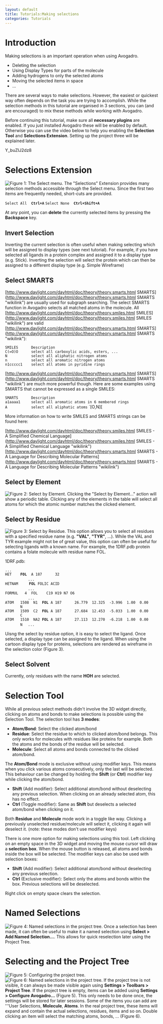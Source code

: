 ```yaml
---
layout: default
title: Tutorials:Making selections
categories: Tutorials
---
```




Introduction
============

Making selections is an important operation when using Avogadro.

-   Deleting the selection
-   Using Display Types for parts of the molecule
-   Adding hydrogens to only the selected atoms
-   Moving the selected items in space
-   ...

There are several ways to make selections. However, the easiest or quickest way often depends on the task you are trying to accomplish. While the selection methods in this tutorial are organised in 3 sections, you can (and are encouraged) to mix these methods while working with Avogadro.

Before continuing this tutorial, make sure all **necessary plugins** are enabled. If you just installed Avogadro these will be enabled by default. Otherwise you can use the video below to help you enabling the **Selection Tool** and **Selections Extension**. Setting up the project three will be explained later.

<videoflash>Y\_buZIJ2dz8</videoflash>

Selections Extension
====================

![Figure 1: The Select menu.](tut_select_menu.png "fig:Figure 1: The Select menu.") The "Selections" Extension provides many selection methods accessible through the Select menu. Since the first two items are frequently needed, short-cuts are provided.

`Select All  `**`Ctrl+A`**
`Select None  `**`Ctrl+Shift+A`**

At any point, you can **delete** the currently selected items by pressing the **Backspace** key.

Invert Selection
----------------

Inverting the current selection is often useful when making selecting which will be assigned to display types (see next tutorial). For example, if you have selected all ligands in a protein complex and assigned it to a display type (e.g. Stick). Inverting the selection will select the protein which can then be assigned to a different display type (e.g. Simple Wireframe)

Select SMARTS
-------------

[http://www.daylight.com/dayhtml/doc/theory/theory.smarts.html SMARTS](http://www.daylight.com/dayhtml/doc/theory/theory.smarts.html SMARTS "wikilink") are usually used for subgraph searching. The select SMARTS function in Avogadro selects all matched atoms in the molecule. All [http://www.daylight.com/dayhtml/doc/theory/theory.smiles.html SMILES](http://www.daylight.com/dayhtml/doc/theory/theory.smiles.html SMILES "wikilink") are valid [http://www.daylight.com/dayhtml/doc/theory/theory.smarts.html SMARTS](http://www.daylight.com/dayhtml/doc/theory/theory.smarts.html SMARTS "wikilink"):

`SMILES      Description`
`C(=O)O      select all carboxylic acids, esters, ...`
`N           select all aliphatic nitrogen atoms`
`n           select all aromatic nitrogen atoms`
`n1ccccc1    select all atoms in pyridine rings`

[http://www.daylight.com/dayhtml/doc/theory/theory.smarts.html SMARTS](http://www.daylight.com/dayhtml/doc/theory/theory.smarts.html SMARTS "wikilink") are much more powerful though. Here are some examples using SMARTS that cannot be expressed as a single SMILES:

`SMARTS      Description`
`a1aaaa1     select all aromatic atoms in 6 membered rings`
`A           select all aliphatic atoms`
`[O,N][

More information on how to write SMILES and SMARTS strings can be found here:

[http://www.daylight.com/dayhtml/doc/theory/theory.smiles.html SMILES - A Simplified Chemical Language](http://www.daylight.com/dayhtml/doc/theory/theory.smiles.html SMILES - A Simplified Chemical Language "wikilink") [http://www.daylight.com/dayhtml/doc/theory/theory.smarts.html SMARTS - A Language for Describing Molecular Patterns](http://www.daylight.com/dayhtml/doc/theory/theory.smarts.html SMARTS - A Language for Describing Molecular Patterns "wikilink")

Select by Element
-----------------

![Figure 2: Select by Element.](tut_select_element.png "fig:Figure 2: Select by Element.") Clicking the "Select by Element..." action will show a periodic table. Clicking any of the elements in the table will select all atoms for which the atomic number matches the clicked element.

Select by Residue
-----------------

![Figure 3: Select by Residue.](tut_select_residue.png "fig:Figure 3: Select by Residue.") This option allows you to select all residues with a specified residue name (e.g. **"VAL"**, **"TYR"**, ...). While the VAL and TYR example might not be of great value, this option can often be useful for selecting ligands with a known name. For example, the 1DRF.pdb protein contains a folate molecule with residue name FOL.

1DRF.pdb:

`...`
`HET    `**`FOL`**`  A 187      32                                                       `
`...`
`HETNAM     `**`FOL`**` FOLIC ACID                                                       `
`...`
`FORMUL   4  FOL    C19 H19 N7 O6                                                `
`...`
`ATOM   1508  N1  `**`FOL`**` A 187      26.779  12.325  -3.996  1.00  0.00           N  `
`ATOM   1509  C2  `**`FOL`**` A 187      27.684  12.453  -5.033  1.00  0.00           C  `
`ATOM   1510  NA2 `**`FOL`**` A 187      27.113  12.270  -6.218  1.00  0.00           N  `
`...`

Uisng the select by residue option, it is easy to select the ligand. Once selected, a display type can be assigned to the ligand. When using the cartoon display type for proteins, selections are rendered as wireframe in the selection color (Figure 3).

Select Solvent
--------------

Currently, only residues with the name **HOH** are selected.

Selection Tool
==============

While all previous select methods didn't involve the 3D widget directly, clicking on atoms and bonds to make selections is possible using the Selection Tool. The selection tool has **3 modes**:

-   **Atom/Bond**: Select the clicked atom/bond
-   **Residue**: Select the residue to which to clicked atom/bond belongs. This only works for molecules with residues like proteins for example. Both the atoms and the bonds of the residue will be selected.
-   **Molecule**: Select all atoms and bonds connected to the clicked atom/bond.

The **Atom/Bond** mode is exclusive without using modifier keys. This means when you click various atoms consecutively, only the last will be selected. This behaviour can be changed by holding the **Shift** (or **Ctrl**) modifier key while clicking the atom/bond.

-   **Shift** (Add modifier): Select additional atom/bond without deselecting any previous selection. When clicking on an already selected atom, this has no effect.
-   **Ctrl** (Toggle modifier): Same as **Shift** but deselects a selected atom/bond when clicking on it.

Both **Residue** and **Molecule** mode work in a toggle like way. Clicking a previously unselected residue/molecule will select it, clicking it again will deselect it. (note: these modes don't use modifier keys)

There is one more option for making selections using this tool. Left clicking on an empty space in the 3D widget and moving the mouse cursor will draw a **selection box**. When the mouse button is released, all atoms and bonds inside the box will be selected. The modifier keys can also be used with selection boxes:

-   **Shift** (Add modifier): Select additional atom/bond without deselecting any previous selection.
-   **Ctrl** (Exclusive modifier): Select only the atoms and bonds within the box. Previous selections will be deselected.

Right click on empty space clears the selection.

Named Selections
================

![Figure 4: Named selections in the project tree.](tut_select_projecttree2.png "fig:Figure 4: Named selections in the project tree.") Once a selection has been made, it can often be useful to make it a named selection using **Select \> Add Named Selection...**. This allows for quick reselection later using the Project Tree.

Selecting and the Project Tree
==============================

![Figure 5: Configuring the project tree.](tut_select_projecttree1.png "fig:Figure 5: Configuring the project tree.") ![Figure 6: Named selections in the project tree.](tut_select_projecttree3.png "fig:Figure 6: Named selections in the project tree.") If the project tree is not visible, it can always be made visible again using **Settings \> Toolbars \> Project Tree**. If the project tree is empty, items can be added using **Settings \> Configure Avogadro...** (Figure 5). This only needs to be done once, the settings will be stored for later sessions. Some of the items you can add are '''User Selections, **Molecule**, **Atoms**. In the real project tree, these items will expand and contain the actual selections, residues, items and so on. Double clicking an item will select the matching atoms, bonds, ... (Figure 6).

